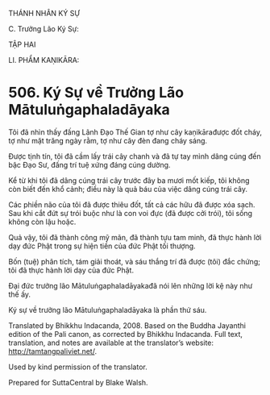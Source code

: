 THÁNH NHÂN KÝ SỰ

C. Trưởng Lão Ký Sự:

TẬP HAI

LI. PHẨM KAṆIKĀRA:

# 506\. Ký Sự về Trưởng Lão Mātuluṅgaphaladāyaka

Tôi đã nhìn thấy đấng Lãnh Đạo Thế Gian tợ như cây kaṇikārađược đốt cháy, tợ như mặt trăng ngày rằm, tợ như cây đèn đang cháy sáng.

Được tịnh tín, tôi đã cầm lấy trái cây chanh và đã tự tay mình dâng cúng đến bậc Đạo Sư, đấng trí tuệ xứng đáng cúng dường.

Kể từ khi tôi đã dâng cúng trái cây trước đây ba mươi mốt kiếp, tôi không còn biết đến khổ cảnh; điều này là quả báu của việc dâng cúng trái cây.

Các phiền não của tôi đã được thiêu đốt, tất cả các hữu đã được xóa sạch. Sau khi cắt đứt sự trói buộc như là con voi đực (đã được cởi trói), tôi sống không còn lậu hoặc.

Quả vậy, tôi đã thành công mỹ mãn, đã thành tựu tam minh, đã thực hành lời dạy đức Phật trong sự hiện tiền của đức Phật tối thượng.

Bốn (tuệ) phân tích, tám giải thoát, và sáu thắng trí đã được (tôi) đắc chứng; tôi đã thực hành lời dạy của đức Phật.

Đại đức trưởng lão Mātuluṅgaphaladāyakađã nói lên những lời kệ này như thế ấy.

Ký sự về trưởng lão Mātuluṅgaphaladāyaka là phần thứ sáu.

Translated by Bhikkhu Indacanda, 2008. Based on the Buddha Jayanthi edition of the Pali canon, as corrected by Bhikkhu Indacanda. Full text, translation, and notes are available at the translator’s website: http://tamtangpaliviet.net/.

Used by kind permission of the translator.

Prepared for SuttaCentral by Blake Walsh.